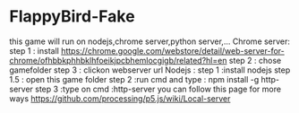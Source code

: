 # FlappyBird-Fake
this game will run on nodejs,chrome server,python server,...
Chrome server:
step 1 : install https://chrome.google.com/webstore/detail/web-server-for-chrome/ofhbbkphhbklhfoeikjpcbhemlocgigb/related?hl=en
step 2 : chose gamefolder
step 3 : clickon webserver url
Nodejs :
    step 1 :install nodejs 
    step 1.5 : open this game folder
    step 2 :run cmd and type : npm install -g http-server
    step 3 :type on cmd :http-server
you can follow this page for more ways
https://github.com/processing/p5.js/wiki/Local-server
